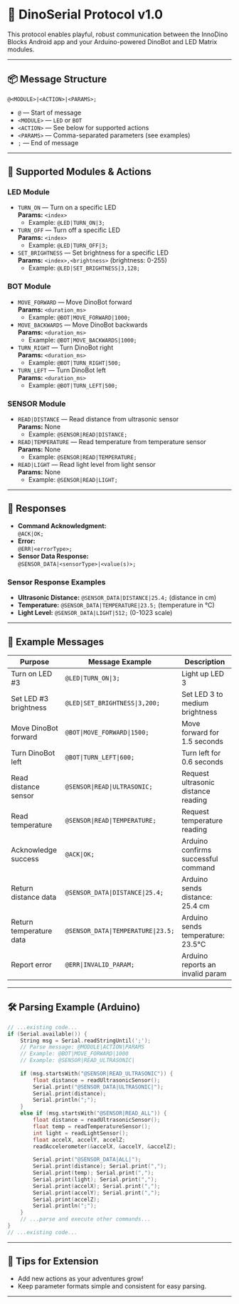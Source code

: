 # 🦖 DinoSerial Protocol v1.0

This protocol enables playful, robust communication between the InnoDino Blocks Android app and your Arduino-powered DinoBot and LED Matrix modules.

---

## 📦 Message Structure

```
@<MODULE>|<ACTION>|<PARAMS>;
```

- `@` — Start of message
- `<MODULE>` — `LED` or `BOT`
- `<ACTION>` — See below for supported actions
- `<PARAMS>` — Comma-separated parameters (see examples)
- `;` — End of message

---

## 🦕 Supported Modules & Actions

### **LED Module**

- `TURN_ON` — Turn on a specific LED  
  **Params:** `<index>`
  - Example: `@LED|TURN_ON|3;`
- `TURN_OFF` — Turn off a specific LED  
  **Params:** `<index>`
  - Example: `@LED|TURN_OFF|3;`
- `SET_BRIGHTNESS` — Set brightness for a specific LED  
  **Params:** `<index>,<brightness>` (brightness: 0-255)
  - Example: `@LED|SET_BRIGHTNESS|3,128;`

### **BOT Module**

- `MOVE_FORWARD` — Move DinoBot forward  
  **Params:** `<duration_ms>`
  - Example: `@BOT|MOVE_FORWARD|1000;`
- `MOVE_BACKWARDS` — Move DinoBot backwards  
  **Params:** `<duration_ms>`
  - Example: `@BOT|MOVE_BACKWARDS|1000;`
- `TURN_RIGHT` — Turn DinoBot right  
  **Params:** `<duration_ms>`
  - Example: `@BOT|TURN_RIGHT|500;`
- `TURN_LEFT` — Turn DinoBot left  
  **Params:** `<duration_ms>`
  - Example: `@BOT|TURN_LEFT|500;`

### **SENSOR Module**

- `READ|DISTANCE` — Read distance from ultrasonic sensor  
  **Params:** None
  - Example: `@SENSOR|READ|DISTANCE;`
- `READ|TEMPERATURE` — Read temperature from temperature sensor  
  **Params:** None
  - Example: `@SENSOR|READ|TEMPERATURE;`
- `READ|LIGHT` — Read light level from light sensor  
  **Params:** None
  - Example: `@SENSOR|READ|LIGHT;`

---

## 🔄 Responses

- **Command Acknowledgment:**  
  `@ACK|OK;`
- **Error:**  
  `@ERR|<errorType>;`
- **Sensor Data Response:**  
  `@SENSOR_DATA|<sensorType>|<value(s)>;`

### **Sensor Response Examples**

- **Ultrasonic Distance:** `@SENSOR_DATA|DISTANCE|25.4;` (distance in cm)
- **Temperature:** `@SENSOR_DATA|TEMPERATURE|23.5;` (temperature in °C)
- **Light Level:** `@SENSOR_DATA|LIGHT|512;` (0-1023 scale)

---

## 🧩 Example Messages

| Purpose                    | Message Example                     | Description                              |
| -------------------------- | ----------------------------------- | ---------------------------------------- |
| Turn on LED #3             | `@LED\|TURN_ON\|3;`                 | Light up LED 3                           |
| Set LED #3 brightness      | `@LED\|SET_BRIGHTNESS\|3,200;`      | Set LED 3 to medium brightness           |
| Move DinoBot forward       | `@BOT\|MOVE_FORWARD\|1500;`         | Move forward for 1.5 seconds             |
| Turn DinoBot left          | `@BOT\|TURN_LEFT\|600;`             | Turn left for 0.6 seconds                |
| Read distance sensor       | `@SENSOR\|READ\|ULTRASONIC;`       | Request ultrasonic distance reading      |
| Read temperature           | `@SENSOR\|READ\|TEMPERATURE;`      | Request temperature reading              |
| Acknowledge success        | `@ACK\|OK;`                         | Arduino confirms successful command      |
| Return distance data       | `@SENSOR_DATA\|DISTANCE\|25.4;`   | Arduino sends distance: 25.4 cm         |
| Return temperature data    | `@SENSOR_DATA\|TEMPERATURE\|23.5;`  | Arduino sends temperature: 23.5°C       |
| Report error               | `@ERR\|INVALID_PARAM;`              | Arduino reports an invalid param         |

---

## 🛠️ Parsing Example (Arduino)

```cpp
// ...existing code...
if (Serial.available()) {
    String msg = Serial.readStringUntil(';');
    // Parse message: @MODULE|ACTION|PARAMS
    // Example: @BOT|MOVE_FORWARD|1000
    // Example: @SENSOR|READ_ULTRASONIC|
    
    if (msg.startsWith("@SENSOR|READ_ULTRASONIC")) {
        float distance = readUltrasonicSensor();
        Serial.print("@SENSOR_DATA|ULTRASONIC|");
        Serial.print(distance);
        Serial.println(";");
    }
    else if (msg.startsWith("@SENSOR|READ_ALL")) {
        float distance = readUltrasonicSensor();
        float temp = readTemperatureSensor();
        int light = readLightSensor();
        float accelX, accelY, accelZ;
        readAccelerometer(&accelX, &accelY, &accelZ);
        
        Serial.print("@SENSOR_DATA|ALL|");
        Serial.print(distance); Serial.print(",");
        Serial.print(temp); Serial.print(",");
        Serial.print(light); Serial.print(",");
        Serial.print(accelX); Serial.print(",");
        Serial.print(accelY); Serial.print(",");
        Serial.print(accelZ);
        Serial.println(";");
    }
    // ...parse and execute other commands...
}
// ...existing code...
```

---

## 🌈 Tips for Extension

- Add new actions as your adventures grow!
- Keep parameter formats simple and consistent for easy parsing.

---
